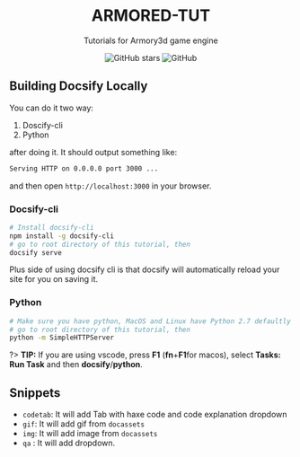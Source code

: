 <div align="center">

# ARMORED-TUT
Tutorials for Armory3d game engine

![GitHub stars](https://img.shields.io/github/stars/BlackGoku36/armory-tutorials?style=flat-square)
![GitHub](https://img.shields.io/github/license/BlackGoku36/armory-tutorials?style=flat-square)

</div>

## Building Docsify Locally
You can do it two way:
1. Doscify-cli
2. Python

after doing it. It should output something like:
```bash
Serving HTTP on 0.0.0.0 port 3000 ...
```
and then open `http://localhost:3000` in your browser.

### Docsify-cli
```bash
# Install docsify-cli
npm install -g docsify-cli
# go to root directory of this tutorial, then
docsify serve
```
Plus side of using docsify cli is that docsify will automatically reload your site for you on saving it.

### Python
```bash
# Make sure you have python, MacOS and Linux have Python 2.7 defaultly installed
# go to root directory of this tutorial, then
python -m SimpleHTTPServer
```

?> **TIP:** If you are using vscode, press **F1** (**fn**+**F1**for macos), select **Tasks: Run Task** and then **docsify**/**python**.

## Snippets

- `codetab`: It will add Tab with haxe code and code explanation dropdown
- `gif`: It will add gif from `docassets`
- `img`: It will add image from `docassets`
- `qa` : It will add dropdown.
